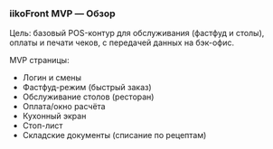 ### iikoFront MVP — Обзор

Цель: базовый POS-контур для обслуживания (фастфуд и столы), оплаты и печати чеков, с передачей данных на бэк-офис.

MVP страницы:
- Логин и смены
- Фастфуд-режим (быстрый заказ)
- Обслуживание столов (ресторан)
- Оплата/окно расчёта
- Кухонный экран
- Стоп-лист
- Складские документы (списание по рецептам)

